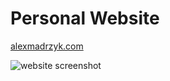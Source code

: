 # Personal Website

[alexmadrzyk.com](http://alexmadrzyk.com/)

![website screenshot](http://alexmadrzyk.com/assets/images/screenshot.jpg)

